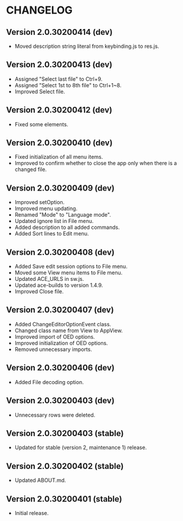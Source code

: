 # CHANGELOG

## Version 2.0.30200414 (dev)
- Moved description string literal from keybinding.js to res.js.

## Version 2.0.30200413 (dev)
- Assigned "Select last file" to Ctrl+9.
- Assigned "Select 1st to 8th file" to Ctrl+1~8.
- Improved Select file.

## Version 2.0.30200412 (dev)
- Fixed some elements.

## Version 2.0.30200410 (dev)
- Fixed initialization of all menu items.
- Improved to confirm whether to close the app only when there is a changed file.

## Version 2.0.30200409 (dev)
- Improved setOption.
- Improved menu updating.
- Renamed "Mode" to "Language mode".
- Updated ignore list in File menu.
- Added description to all added commands.
- Added Sort lines to Edit menu.

## Version 2.0.30200408 (dev)
- Added Save edit session options to File menu.
- Moved some View menu items to File menu.
- Updated ACE_URLS in sw.js.
- Updated ace-builds to version 1.4.9.
- Improved Close file.

## Version 2.0.30200407 (dev)
- Added ChangeEditorOptionEvent class.
- Changed class name from View to AppView.
- Improved import of OED options.
- Improved initialization of OED options.
- Removed unnecessary imports.

## Version 2.0.30200406 (dev)
- Added File decoding option.

## Version 2.0.30200403 (dev)
- Unnecessary rows were deleted.

## Version 2.0.30200403 (stable)
- Updated for stable (version 2, maintenance 1) release.

## Version 2.0.30200402 (stable)
- Updated ABOUT.md.

## Version 2.0.30200401 (stable)
- Initial release.
